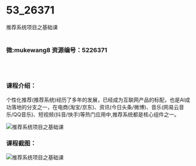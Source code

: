 # 53_26371
推荐系统项目之基础课
<br/></br>
<h3>微:mukewang8 资源编号：5226371</h3>
<br/></br>
<h3>课程介绍：</h3>
<p>个性化推荐(<a title="查看与 推荐系统 相关的文章" target="_blank">推荐系统</a>)经历了多年的发展，已经成为互联网产品的标配，也是AI成功落地的分支之一，在电商(淘宝/京东)、资讯(今日头条/微博)、音乐(网易云音乐/QQ音乐)、短视频(抖音/快手)等热门应用中,推荐系统都是核心组件之一。</p>
<p><img src="https://www.ko996.com/wp-content/uploads/img/2022/09/1-50-300x193.png" alt="推荐系统项目之基础课"></p>
<div class="info-desc">
<h3>课程截图：</h3>
<p><img src="https://www.ko996.com/wp-content/uploads/img/2022/09/2-60.png" alt="推荐系统项目之基础课"></p>


			
</div>
